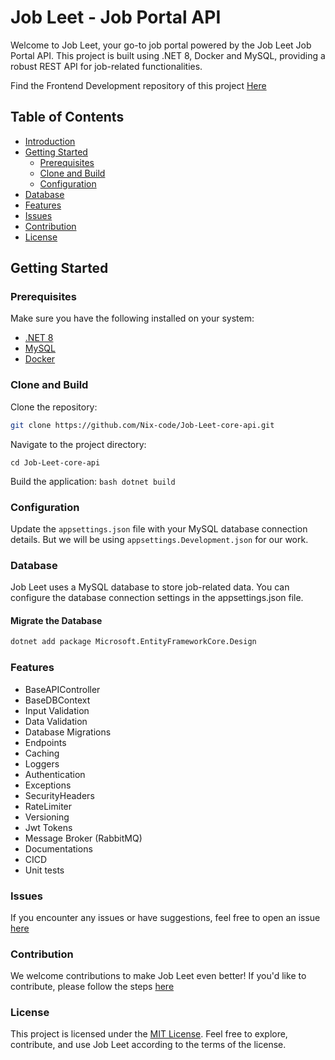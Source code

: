 # Job Leet - Job Portal API

Welcome to Job Leet, your go-to job portal powered by the Job Leet Job Portal API. This project is built using .NET 8, Docker and MySQL, providing a robust REST API for job-related functionalities.

Find the Frontend Development repository of this project [Here](https://github.com/Nix-code/Job-Leet-core-UI)

## Table of Contents

- [Introduction](#job-leet---job-portal-api)
- [Getting Started](#getting-started)
  - [Prerequisites](#prerequisites)
  - [Clone and Build](#clone-and-build)
  - [Configuration](#configuration)
- [Database](#database)
- [Features](#features)
- [Issues](#issues)
- [Contribution](#contribution)
- [License](#license)
## Getting Started

### Prerequisites

Make sure you have the following installed on your system:
- [.NET 8](https://dotnet.microsoft.com/download/dotnet/8.0)
- [MySQL](https://www.mysql.com/) 
- [Docker](https://www.docker.com/get-started/)

### Clone and Build

Clone the repository:

```bash
git clone https://github.com/Nix-code/Job-Leet-core-api.git

```

Navigate to the project directory:

```cd Job-Leet-core-api```

Build the application:
```bash dotnet build```


### Configuration
Update the `appsettings.json` file with your MySQL database connection details. But we will be using `appsettings.Development.json` for our work.

### Database
Job Leet uses a MySQL database to store job-related data. You can configure the database connection settings in the appsettings.json file.

 #### Migrate the Database
 ```bash
 dotnet add package Microsoft.EntityFrameworkCore.Design

```

### Features
 - BaseAPIController
 - BaseDBContext
 - Input Validation
 - Data Validation
 - Database Migrations
 - Endpoints
 - Caching
 - Loggers
 - Authentication
 - Exceptions
 - SecurityHeaders
 - RateLimiter
 - Versioning
 - Jwt Tokens
 - Message Broker (RabbitMQ)
 - Documentations
 - CICD
 - Unit tests

### Issues
If you encounter any issues or have suggestions, feel free to open an issue [here](https://github.com/Nix-code/Job-Leet-core-api/issues)

### Contribution
We welcome contributions to make Job Leet even better! If you'd like to contribute, please follow the steps [here](CONTRIBUTION.md) 

### License
This project is licensed under the [MIT License](LICENSE). Feel free to explore, contribute, and use Job Leet according to the terms of the license.
